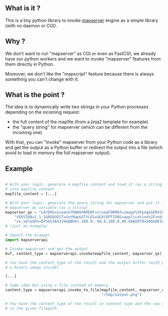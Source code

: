 ## What is it ?

This is a tiny python library to invoke [mapserver](http://www.mapserver.org) engine
as a simple library (with no daemon or CGI).

## Why ?

We don't want to run "mapserver" as CGI or even as FastCGI, we already have our python
workers and we want to invoke "mapserver" features from them directly in Python.

Moreover, we don't like the "mapscript" feature because there is always something you can't change with it.

## What is the point ?

The idea is to dynamically write two strings in your Python processes depending on the incoming request:

- the full content of the mapfile (from a jinja2 template for example)
- the "query string" for mapserver (which can be different from the incoming one)

With that, you can "invoke" mapserver from your Python code as a library and get the output as a Python buffer or redirect the output into a file (which avoid to load in memory the full mapserver output).

## Example

```python

# With your logic, generate a mapfile content and load it (as a string)
# into mapfile_content
mapfile_content = [...]

# With your logic, generate the query string for mapserver and put it into
# mapserver_qs variable (as a string)
mapserver_qs = "LAYERS=ocean&TRANSPARENT=true&FORMAT=image%2Fpng&SERVICE=WMS&" \
    "VERSION=1.1.1&REQUEST=GetMap&STYLES=&EXCEPTIONS=application%2Fvnd.ogc." \
    "se_xml&SRS=EPSG%3A4326&BBOX=-180.0,-90.0,180.0,90.0&WIDTH=500&HEIGHT=250"
# (just an example)

# Import the wrapper
import mapserverapi

# Invoke mapserver and get the output
buf, content_type = mapserverapi.invoke(mapfile_content, mapserver_qs)

# You have the content_type of the result and the output buffer (with probably
# a binary image inside)

[...]

# Same idea but using a file instead of memory
content_type = mapserverapi.invoke_to_file(mapfile_content, mapserver_qs,
                                           "/tmp/output.png")

# You have the content_type of the result in content_type and the raw result
# in the given filepath
```
